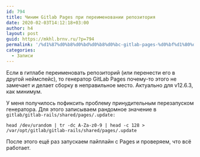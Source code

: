 ```yaml
---
id: 794
title: Чиним Gitlab Pages при переименовании репозитория
date: 2020-02-03T14:12:18+03:00
author: h4
layout: post
guid: https://mkhl.brnv.ru/?p=794
permalink: '/%d1%87%d0%b8%d0%bd%d0%b8%d0%bc-gitlab-pages-%d0%bf%d1%80%d0%b8-%d0%bf%d0%b5%d1%80%d0%b5%d0%b8%d0%bc%d0%b5%d0%bd%d0%be%d0%b2%d0%b0%d0%bd%d0%b8%d0%b8-%d1%80%d0%b5%d0%bf%d0%be%d0%b7%d0%b8%d1%82%d0%be/'
categories:
  - Записи
---
```

Если в гитлабе переименовать репозиторий (или перенести его в другой неймспейс), то генератор GitLab Pages почему-то этого не замечает и делает сборку в неправильное место. Актуально для v12.6.3, как минимум. 

У меня получилось пофиксить проблему принудительным перезапуском генератора. Для этого записываем рандомное значение в `gitlab/gitlab-rails/shared/pages/.update:`

<pre class="wp-block-code"><code>head /dev/urandom | tr -dc A-Za-z0-9 | head -c 128 > /var/opt/gitlab/gitlab-rails/shared/pages/.update</code></pre>

После этого ещё раз запускаем пайплайн с Pages и проверяем, что всё работает.